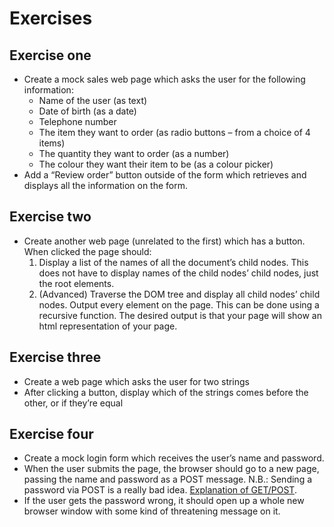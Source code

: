# Exercises

## Exercise one

* Create a mock sales web page which asks the user for the following information:
    * Name of the user (as text)
    * Date of birth (as a date)
    * Telephone number
    * The item they want to order (as radio buttons – from a choice of 4 items)
    * The quantity they want to order (as a number)
    * The colour they want their item to be (as a colour picker)
* Add a “Review order” button outside of the form which retrieves and displays all the information on the form.

## Exercise two

* Create another web page (unrelated to the first) which has a button.  When clicked the page should:
    1. Display a list of the names of all the document’s child nodes.  This does not have to display names of the child nodes’ child nodes, just the root elements.
    2. (Advanced) Traverse the DOM tree and display all child nodes’ child nodes.  Output every element on the page.  This can be done using a recursive function.  The desired output is that your page will show an html representation of your page.

## Exercise three

* Create a web page which asks the user for two strings
* After clicking a button, display which of the strings comes before the other, or if they’re equal

## Exercise four 

* Create a mock login form which receives the user’s name and password.
* When the user submits the page, the browser should go to a new page, passing the name and password as a POST message.  N.B.: Sending a password via POST is a really bad idea.  [Explanation of GET/POST](https://jasonmbaker.wordpress.com/2009/05/10/http-and-you/).
* If the user gets the password wrong, it should open up a whole new browser window with some kind of threatening message on it.